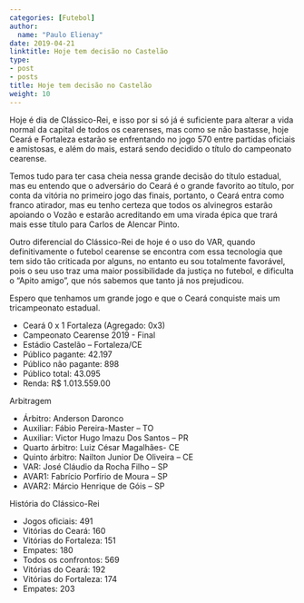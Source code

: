```yaml
---
categories: [Futebol]
author:
  name: "Paulo Elienay"
date: 2019-04-21
linktitle: Hoje tem decisão no Castelão
type:
- post
- posts
title: Hoje tem decisão no Castelão
weight: 10
---
```

Hoje é dia de Clássico-Rei, e isso por si só já é suficiente para alterar a vida normal da capital de todos os cearenses, mas como se não bastasse, hoje Ceará e Fortaleza estarão se enfrentando no jogo 570 entre partidas oficiais e amistosas, e além do mais, estará sendo decidido o título do campeonato cearense.

Temos tudo para ter casa cheia nessa grande decisão do título estadual, mas eu entendo que o adversário do Ceará é o grande favorito ao título, por conta da vitória no primeiro jogo das finais, portanto, o Ceará entra como franco atirador, mas eu tenho certeza que todos os alvinegros estarão apoiando o Vozão e estarão acreditando em uma virada épica que trará mais esse título para Carlos de Alencar Pinto.

Outro diferencial do Clássico-Rei de hoje é o uso do VAR, quando definitivamente o futebol cearense se encontra com essa tecnologia que tem sido tão criticada por alguns, no entanto eu sou totalmente favorável, pois o seu uso traz uma maior possibilidade da justiça no futebol, e dificulta o “Apito amigo”, que nós sabemos que tanto já nos prejudicou.

Espero que tenhamos um grande jogo e que o Ceará conquiste mais um tricampeonato estadual.

* Ceará 0 x 1 Fortaleza (Agregado: 0x3)
* Campeonato Cearense 2019 - Final
* Estádio Castelão – Fortaleza/CE
* Público pagante: 42.197
* Público não pagante: 898
* Público total: 43.095
* Renda: R$ 1.013.559.00

Arbitragem
- Árbitro: Anderson Daronco
- Auxiliar: Fábio Pereira-Master – TO
- Auxiliar: Victor Hugo Imazu Dos Santos – PR 
- Quarto árbitro: Luiz César Magalhães- CE
- Quinto árbitro: Nailton Junior De Oliveira – CE
- VAR: José Cláudio da Rocha Filho – SP
- AVAR1: Fabrício Porfírio de Moura – SP 
- AVAR2: Márcio Henrique de Góis – SP 

História do Clássico-Rei

- Jogos oficiais: 491
- Vitórias do Ceará: 160
- Vitórias do Fortaleza: 151
- Empates: 180
- Todos os confrontos: 569
- Vitórias do Ceará: 192
- Vitórias do Fortaleza: 174
- Empates: 203
